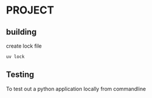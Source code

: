 # PROJECT

## building

create lock file

```shell
uv lock
```

## Testing

To test out a python application locally from commandline

```shell

```
